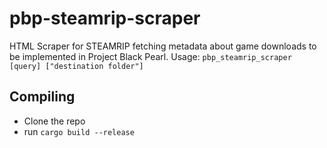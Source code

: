 # pbp-steamrip-scraper
HTML Scraper for STEAMRIP fetching metadata about game downloads to be implemented in Project Black Pearl.
Usage: `pbp_steamrip_scraper [query] ["destination folder"]`

## Compiling
- Clone the repo
- run `cargo build --release`
